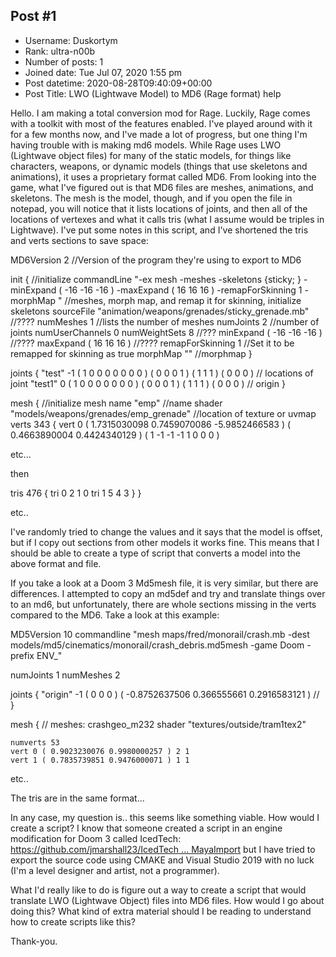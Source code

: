 ## Post #1
- Username: Duskortym
- Rank: ultra-n00b
- Number of posts: 1
- Joined date: Tue Jul 07, 2020 1:55 pm
- Post datetime: 2020-08-28T09:40:09+00:00
- Post Title: LWO (Lightwave Model) to MD6 (Rage format) help

Hello. I am making a total conversion mod for Rage. Luckily, Rage comes with a toolkit with most of the features enabled. I've played around with it for a few months now, and I've made a lot of progress, but one thing I'm having trouble with is making md6 models. While Rage uses LWO (Lightwave object files) for many of the static models, for things like characters, weapons, or dynamic models (things that use skeletons and animations), it uses a proprietary format called MD6. From looking into the game, what I've figured out is that MD6 files are meshes, animations, and skeletons. The mesh is the model, though, and if you open the file in notepad, you will notice that it lists locations of joints, and then all of the locations of vertexes and what it calls tris (what I assume would be triples in Lightwave). I've put some notes in this script, and I've shortened the tris and verts sections to save space:

MD6Version 2 //Version of the program they're using to export to MD6

init { //initialize
	commandLine "-ex mesh -meshes -skeletons  {sticky; } -minExpand ( -16 -16 -16 ) -maxExpand ( 16 16 16 ) -remapForSkinning 1 -morphMap " //meshes, morph map, and remap it for skinning, initialize skeletons
	sourceFile	"animation/weapons/grenades/sticky_grenade.mb" //????
	numMeshes 1 //lists the number of meshes
	numJoints 2 //number of joints
	numUserChannels 0
	numWeightSets 8 //???
	minExpand ( -16 -16 -16 ) //????
	maxExpand ( 16 16 16 ) //????
	remapForSkinning 1 //Set it to be remapped for skinning as true
	morphMap "" //morphmap
}

joints {
	"test"	-1 ( 1 0 0 0 0 0 0 0 ) ( 0 0 0 1 ) ( 1 1 1 ) ( 0 0 0 )	// locations of joint
	"test1"	0 ( 1 0 0 0 0 0 0 0 ) ( 0 0 0 1 ) ( 1 1 1 ) ( 0 0 0 )	// origin
}

mesh { //initialize mesh
	name "emp" //name
	shader "models/weapons/grenades/emp_grenade" //location of texture or uvmap
	verts 343 {
		vert 0 ( 1.7315030098 0.7459070086 -5.9852466583 ) ( 0.4663890004 0.4424340129 ) ( 1 -1 -1 -1 1 0 0 0 )

etc...

then

tris 476 {
		tri 0		2 1 0
		tri 1		5 4 3
}
}

etc..

I've randomly tried to change the values and it says that the model is offset, but if I copy out sections from other models it works fine. This means that I should be able to create a type of script that converts a model into the above format and file.

If you take a look at a Doom 3 Md5mesh file, it is very similar, but there are differences. I attempted to copy an md5def and try and translate things over to an md6, but unfortunately, there are whole sections missing in the verts compared to the MD6. Take a look at this example:

MD5Version 10
commandline "mesh maps/fred/monorail/crash.mb -dest models/md5/cinematics/monorail/crash_debris.md5mesh -game Doom -prefix ENV_"

numJoints 1
numMeshes 2

joints {
	"origin"	-1 ( 0 0 0 ) ( -0.8752637506 0.366555661 0.2916583121 )		// 
}

mesh {
	// meshes: crashgeo_m232
	shader "textures/outside/tram1tex2"

	numverts 53
	vert 0 ( 0.9023230076 0.9980000257 ) 2 1
	vert 1 ( 0.7835739851 0.9476000071 ) 1 1
etc..

The tris are in the same format...


In any case, my question is.. this seems like something viable. How would I create a script? I know that someone created a script in an engine modification for Doom 3 called IcedTech: [https://github.com/jmarshall23/IcedTech ... MayaImport](https://github.com/jmarshall23/IcedTech/tree/master/code/Engine/MayaImport)  but I have tried to export the source code using CMAKE and Visual Studio 2019 with no luck (I'm a level designer and artist, not a programmer).

What I'd really like to do is figure out a way to create a script that would translate LWO (Lightwave Object) files into MD6 files. How would I go about doing this? What kind of extra material should I be reading to understand how to create scripts like this?

Thank-you.
